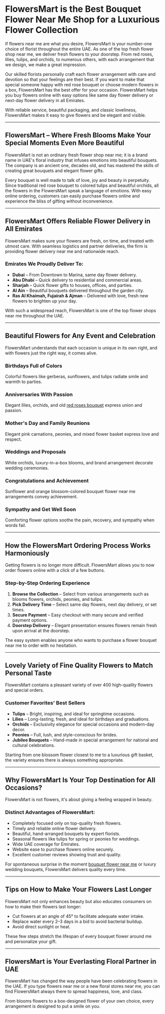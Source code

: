 # FlowersMart is the Best Bouquet Flower Near Me Shop for a Luxurious Flower Collection  

If flowers near me are what you desire, FlowersMart is your number-one choice of florist throughout the entire UAE. As one of the top fresh flower shop near me, we deliver fresh flowers to your doorstep. From red roses, lilies, tulips, and orchids, to numerous others, with each arrangement that we design, we make a great impression.  

Our skilled florists personally craft each flower arrangement with care and devotion so that your feelings are their best. If you want to make that special someone happy with red rose bouquet or choose modern flowers in a box, FlowersMart has the best offer for your occasion. FlowersMart helps you buy flowers online with easy options like same day flower delivery or next-day flower delivery in all Emirates.  

With reliable service, beautiful packaging, and classic loveliness, FlowersMart makes it easy to give flowers and be elegant and visible.  

---

## FlowersMart – Where Fresh Blooms Make Your Special Moments Even More Beautiful  

FlowersMart is not an ordinary fresh flower shop near me; it is a brand name in UAE's floral industry that infuses emotions into beautiful bouquets. The company is an ancient one, decades old, and has mastered the skills of creating great bouquets and elegant flower gifts.  

Every bouquet is well made to talk of love, joy and beauty in perpetuity. Since traditional red rose bouquet to colored tulips and beautiful orchids, all the flowers in the FlowersMart speak a language of emotions. With easy online ordering, customers can easily purchase flowers online and experience the bliss of gifting without inconvenience.  

---

## FlowersMart Offers Reliable Flower Delivery in All Emirates  

FlowersMart makes sure your flowers are fresh, on time, and treated with utmost care. With seamless logistics and partner deliveries, the firm is providing flower delivery near me and nationwide reach.  

### Emirates We Proudly Deliver To:
- **Dubai** – From Downtown to Marina, same day flower delivery.  
- **Abu Dhabi** – Quick delivery to residential and commercial areas.  
- **Sharjah** – Quick flower gifts to houses, offices, and parties.  
- **Al Ain** – Beautiful bouquets delivered throughout the garden city.  
- **Ras Al Khaimah, Fujairah & Ajman** – Delivered with love, fresh new flowers to brighten up your day.  

With such a widespread reach, FlowersMart is one of the top flower shops near me throughout the UAE.  

---

## Beautiful Flowers for Any Event and Celebration  

FlowersMart understands that each occasion is unique in its own right, and with flowers just the right way, it comes alive.  

### Birthdays Full of Colors  
Colorful flowers like gerberas, sunflowers, and tulips radiate smile and warmth to parties.  

### Anniversaries With Passion  
Elegant lilies, orchids, and old [red roses bouquet](https://flowersmart.ae/) express union and passion.  

### Mother's Day and Family Reunions  
Elegant pink carnations, peonies, and mixed flower basket express love and respect.  

### Weddings and Proposals  
White orchids, luxury-in-a-box blooms, and brand arrangement decorate wedding ceremonies.  

### Congratulations and Achievement  
Sunflower and orange blossom-colored bouquet flower near me arrangements convey achievement.  

### Sympathy and Get Well Soon  
Comforting flower options soothe the pain, recovery, and sympathy when words fail.  

---

## How the FlowersMart Ordering Process Works Harmoniously  

Getting flowers is no longer more difficult. FlowersMart allows you to now order flowers online with a click of a few buttons.  

### Step-by-Step Ordering Experience  
1. **Browse the Collection** – Select from various arrangements such as blooms flowers, orchids, peonies, and tulips.  
2. **Pick Delivery Time** – Select same day flowers, next day delivery, or set times.  
3. **Secure Payment** – Easy checkout with many secure and verified payment options.  
4. **Doorstep Delivery** – Elegant presentation ensures flowers remain fresh upon arrival at the doorstep.  

The easy system enables anyone who wants to purchase a flower bouquet near me to order with no hesitation.  

---

## Lovely Variety of Fine Quality Flowers to Match Personal Taste  

FlowersMart contains a pleasant variety of over 400 high-quality flowers and special orders.  

### Customer Favorites' Best Sellers
- **Tulips** – Bright, inspiring, and ideal for springtime occasions.  
- **Lilies** – Long-lasting, fresh, and ideal for birthdays and graduations.  
- **Orchids** – Exclusivity elegance for special occasions and modern-day decor.  
- **Peonies** – Full, lush, and style-conscious for brides.  
- **Jubilee Bouquets** – Hand-made in special arrangement for national and cultural celebrations.  

Starting from one blossom flower closest to me to a luxurious gift basket, the variety ensures there is always something appropriate.  

---

## Why FlowersMart Is Your Top Destination for All Occasions?  

FlowersMart is not flowers, it's about giving a feeling wrapped in beauty.  

### Distinct Advantages of FlowersMart:
- Completely focused only on top-quality fresh flowers.  
- Timely and reliable online flower delivery.  
- Beautiful, hand-arranged bouquets by expert florists.  
- Seasonal flowers like tulips for spring or peonies for weddings.  
- Wide UAE coverage for Emirates.  
- Website ease to purchase flowers online securely.  
- Excellent customer reviews showing trust and quality.  

For spontaneous surprise in the moment [bouquet flower near me](https://flowersmart.ae/) or luxury wedding bouquets, FlowersMart delivers quality every time.  

---

## Tips on How to Make Your Flowers Last Longer  

FlowersMart not only enhances beauty but also educates consumers on how to make their flowers last longer:  
- Cut flowers at an angle of 45° to facilitate adequate water intake.  
- Replace water every 2–3 days in a bid to avoid bacterial buildup.  
- Avoid direct sunlight or heat.  

These few steps stretch the lifespan of every bouquet flower around me and personalize your gift.  

---

## FlowersMart is Your Everlasting Floral Partner in UAE  

FlowersMart has changed the way people have been celebrating flowers in the UAE. If you type flowers near me or a new floral stores near me, you can find FlowersMart always there to spread happiness, love, and class.  

From blooms flowers to a box-designed flower of your own choice, every arrangement is designed to put a smile on you.  
